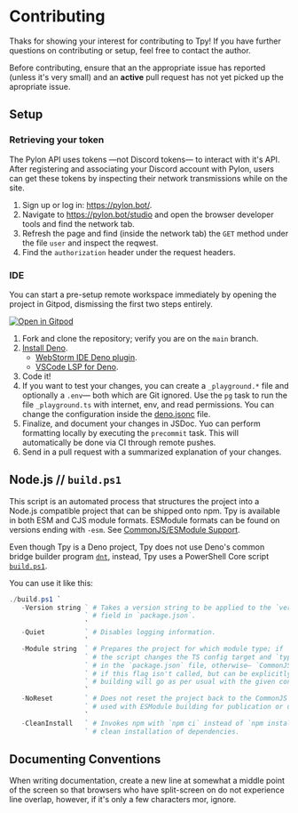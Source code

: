 # Contributing

Thaks for showing your interest for contributing to Tpy! If you have further
questions on contributing or setup, feel free to contact the author.

Before contributing, ensure that an the appropriate issue has reported (unless
it's very small) and an **active** pull request has not yet picked up the
apropriate issue.

## Setup

### Retrieving your token

The Pylon API uses tokens —not Discord tokens— to interact with it's API. After
registering and associating your Discord account with Pylon, users can get these
tokens by inspecting their network transmissions while on the site.

1. Sign up or log in: https://pylon.bot/.
2. Navigate to https://pylon.bot/studio and open the browser developer tools and
   find the network tab.
3. Refresh the page and find (inside the network tab) the `GET` method under the
   file `user` and inspect the reqwest.
4. Find the `authorization` header under the request headers.

### IDE

You can start a pre-setup remote workspace immediately by opening the project in
Gitpod, dismissing the first two steps entirely.

[![Open in Gitpod](https://gitpod.io/button/open-in-gitpod.svg)](https://gitpod.io/#https://github.com/insyri/tpy)

1. Fork and clone the repository; verify you are on the `main` branch.
2. [Install Deno](https://deno.land/).
   - [WebStorm IDE Deno plugin](https://plugins.jetbrains.com/plugin/14382-deno).
   - [VSCode LSP for Deno](https://marketplace.visualstudio.com/items?itemName=denoland.vscode-deno).
3. Code it!
4. If you want to test your changes, you can create a `_playground.*` file and
   optionally a `.env`— both which are Git ignored. Use the `pg` task to run the
   file `_playground.ts` with internet, env, and read permissions. You can
   change the configuration inside the [deno.jsonc](../deno.jsonc) file.
5. Finalize, and document your changes in JSDoc. Yuo can perform formatting
   locally by executing the `precommit` task. This will automatically be done
   via CI through remote pushes.
6. Send in a pull request with a summarized explanation of your changes.

## Node.js // `build.ps1`

This script is an automated process that structures the project into a Node.js
compatible project that can be shipped onto npm. Tpy is available in both ESM
and CJS module formats. ESModule formats can be found on versions ending with
`-esm`. See [CommonJS/ESModule Support](../README.md#CommonJS/ESModule-Support).

Even though Tpy is a Deno project, Tpy does not use Deno's common bridge builder
program [`dnt`](https://deno.land/x/dnt), instead, Tpy uses a PowerShell Core
script [`build.ps1`](./../build.ps1).

You can use it like this:

```ps1
./build.ps1 `
   -Version string ` # Takes a version string to be applied to the `version`
                   ` # field in `package.json`.
                   `
   -Quiet          ` # Disables logging information.
                   `
   -Module string  ` # Prepares the project for which module type; if `ESModule`,
                   ` # the script changes the TS config target and `type` field
                   ` # in the `package.json` file, otherwise— `CommonJS` is implied
                   ` # if this flag isn't called, but can be explicitly set here—
                   ` # building will go as per usual with the given configurations.
                   `
   -NoReset        ` # Does not reset the project back to the CommonJS configuration,
                   ` # used with ESModule building for publication or usage.
                   `
   -CleanInstall   ` # Invokes npm with `npm ci` instead of `npm install`; performs a
                   ` # clean installation of dependencies.
```

## Documenting Conventions

When writing documentation, create a new line at somewhat a middle point of the
screen so that browsers who have split-screen on do not experience line overlap,
however, if it's only a few characters mor, ignore.
